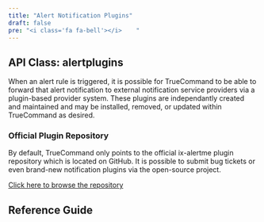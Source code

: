 ```yaml
---
title: "Alert Notification Plugins"
draft: false
pre: "<i class='fa fa-bell'></i>	"
---
```


## API Class: alertplugins
When an alert rule is triggered, it is possible for TrueCommand to be able to forward that alert notification to external notification service providers via a plugin-based provider system. These plugins are independantly created and maintained and may be installed, removed, or updated within TrueCommand as desired.

### Official Plugin Repository
By default, TrueCommand only points to the official ix-alertme plugin repository which is located on GitHub.
It is possible to submit bug tickets or even brand-new notification plugins via the open-source project.

[Click here to browse the repository](https://github.com/iXsystems/ix-alertme)

## Reference Guide
